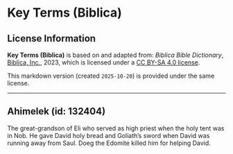 # Key Terms (Biblica)

## License Information

**Key Terms (Biblica)** is based on and adapted from: _Biblica Bible Dictionary_, [Biblica, Inc.](https://www.biblica.com/), 2023, which is licensed under a [CC BY-SA 4.0 license](https://creativecommons.org/licenses/by-sa/4.0/legalcode.en).

This markdown version (created `2025-10-20`) is provided under the same license.



--------------------------------

## Ahimelek (id: 132404)

The great\-grandson of Eli who served as high priest when the holy tent was in Nob. He gave David holy bread and Goliath’s sword when David was running away from Saul. Doeg the Edomite killed him for helping David.


